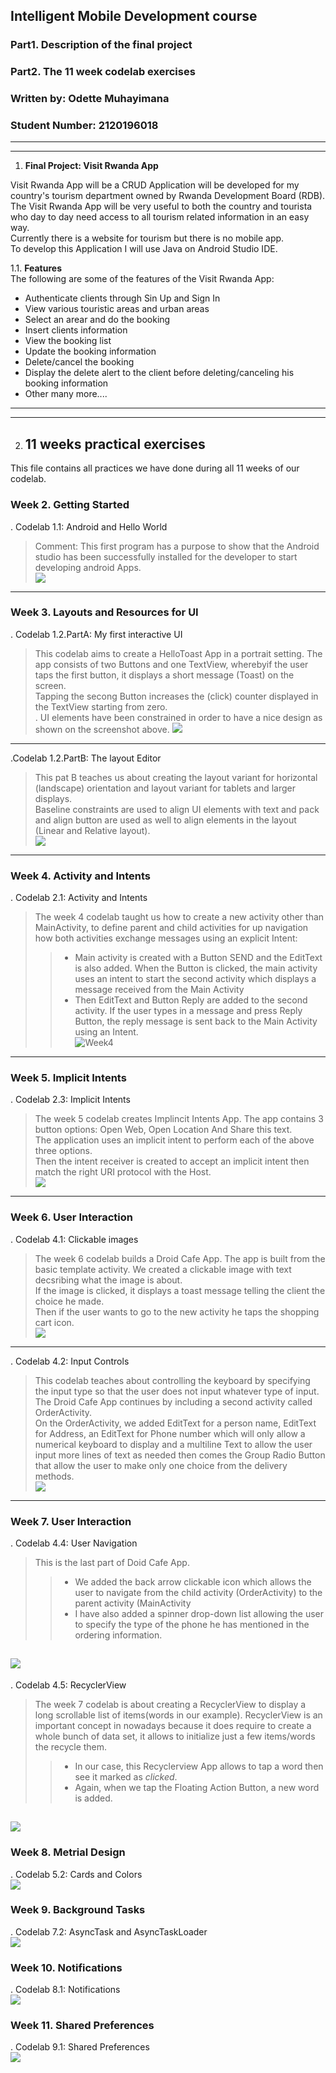 
## Intelligent Mobile Development course
### Part1. Description of the final project
### Part2. The 11 week codelab exercises
### Written by: Odette Muhayimana
### Student Number: 2120196018

----------------------------------------------------------------------------
-----------------------------------------------------------------------------
1. **Final Project: Visit Rwanda App**

Visit Rwanda App will be a CRUD Application will be developed for my country's tourism department owned by Rwanda Development Board (RDB).
The Visit Rwanda App will be very useful to both the country and tourista who day to day need access to all tourism related information in an easy way.<br>
Currently there is a website for tourism but there is no mobile app. <br> To develop this Application I will use Java on Android Studio IDE. <br>

1.1. **Features** <br>
The following are some of the features of the Visit Rwanda App: <br>
- Authenticate clients through Sin Up and Sign In
- View various touristic areas and urban areas 
- Select an arear and do the booking
- Insert clients information
- View the booking list
- Update the booking information
- Delete/cancel the booking
- Display the delete alert to the client before deleting/canceling his booking information
- Other many more....

----------------------------------------------------------
-----------------------------------------------------------



2. ## 11 weeks practical exercises
This file contains all practices we have done during all 11 weeks of our codelab.
### Week 2. Getting Started
. Codelab 1.1: Android and Hello World <br> 
>Comment: This first program has a purpose to show that the Android studio has been successfully installed for the developer to start developing android Apps.<br>
![](Week2.png)
-----------------------------------------------------------------------------------------------------------------------------------

### Week 3. Layouts and Resources for UI
. Codelab 1.2.PartA: My first interactive UI <br>
>This codelab aims to create a HelloToast App in a portrait setting. The app consists of two Buttons and one TextView, wherebyif the user taps the first button, it displays a short message (Toast) on the screen. <br> Tapping the secong Button increases the (click) counter displayed in the TextView starting from zero. <br>. UI elements have been constrained in order to have a nice design as shown on the screenshot above.
![](Week3-Part1.jpg)
----------------------------------------------------------------------------------------------------------------------------------------------


.Codelab 1.2.PartB: The layout Editor <br>
> This pat B teaches us about creating the layout variant for horizontal (landscape) orientation and layout variant for tablets and larger displays.<br>
Baseline constraints are used to align UI elements with text and pack and align button are used as well to align elements in the layout (Linear and Relative layout). <br>
![](Week3-Part2.jpg)
------------------------------------------------------------------------------------------------------------------------------------------------


### Week 4. Activity and Intents
. Codelab 2.1: Activity and Intents <br>
> The week 4 codelab taught us how to create a new activity other than MainActivity, to define parent and child activities for up navigation how both activities exchange messages using an explicit Intent:<br>
>> - Main activity is created with a Button SEND and the EditText is also added. When the Button is clicked, the main activity uses an intent to start the second activity which displays a message received from the Main Activity<br>
>> - Then EditText and Button Reply are added to the second activity. If the user types in a message and press Reply Button, the reply message is sent back to the Main Activity using an Intent. <br>
![Week4](week4.jpg)
----------------------------------------------------------------------------------------------------------------------------------------------------

### Week 5. Implicit Intents
. Codelab 2.3: Implicit Intents <br>
>The week 5 codelab creates Implincit Intents App. The app contains 3 button options: Open Web, Open Location And Share this text. <br>
The application uses an implicit intent to perform each of the above three options. <br> Then the intent receiver is created to accept an implicit intent then match the right URI protocol with the Host. <br>
![](week5.png)
-----------------------------------------------------------------------------------------------------------------------------------------------------------
### Week 6. User Interaction
. Codelab 4.1: Clickable images <br>
> The week 6 codelab builds a Droid Cafe App. The app is built from the basic template activity. We created a clickable image with text decsribing what the image is about.<br>
If the image is clicked, it displays a toast message telling the client the choice he made.<br>
Then if the user wants to go to the new activity he taps the shopping cart icon.<br>
![](week6-Part1.jpg)
---------------------------------------------------------------------------------------------------------------------------------------------------------

. Codelab 4.2: Input Controls <br>
> This codelab teaches about controlling the keyboard by specifying the input type so that the user does not input whatever type of input.
The Droid Cafe App continues by including a second activity called OrderActivity.<br> On the OrderActivity, we added EditText for a person name, EditText for Address, an EditText for Phone number which will only allow a numerical keyboard to display and a multiline Text to allow the user input more lines of text as needed then comes the Group Radio Button that allow the user to make only one choice from the delivery methods. <br>
![](Week6-Part2.jpg)
--------------------------------------------------------------------------------------------------------------------------------------------------------

### Week 7. User Interaction
. Codelab 4.4: User Navigation <br>
> This is the last part of Doid Cafe App.
>> - We added the back arrow clickable icon which allows the user to navigate from the child activity (OrderActivity) to the parent activity (MainActivity<br>
>> - I have also added a spinner drop-down list allowing the user to specify the type of the phone he has mentioned in the ordering information.<br>

![](Week7-Part1.jpg)
------------------------------------------------------------------------------------------------------------------------------------------------------

. Codelab 4.5: RecyclerView <br>
> The week 7 codelab is about creating a RecyclerView to display a long scrollable list of items(words in our example). RecyclerView is an important concept in nowadays because it does require to create a whole bunch of data set, it allows to initialize just a few items/words the recycle them. <br> 
>>- In our case, this  Recyclerview App allows to tap a word then see it marked as *clicked*. <br>
>>- Again, when we tap the Floating Action Button, a new word is added. <br>

![](Week7-Part2.png)
-------------------------------------------------------------------------------------------------------------------------------------------------------

### Week 8. Metrial Design
. Codelab 5.2: Cards and Colors <br>
![](Week8.jpg)

### Week 9. Background Tasks
. Codelab 7.2: AsyncTask and AsyncTaskLoader <br>
![](Week9.jpg)

### Week 10. Notifications
. Codelab 8.1: Notifications <br>
![](Week10.jpg)

### Week 11. Shared Preferences
. Codelab 9.1: Shared Preferences <br>
![](Week11.jpg)

